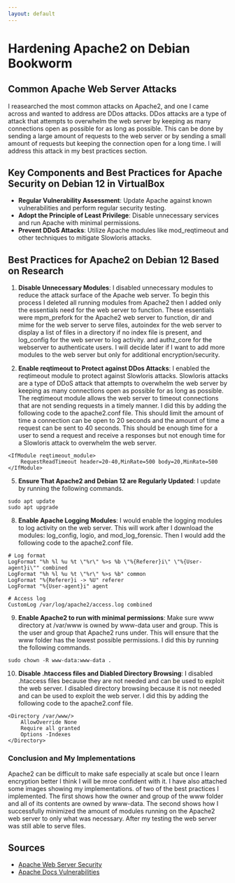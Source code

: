 ```yaml
---
layout: default
---
```


# Hardening Apache2 on Debian Bookworm

## Common Apache Web Server Attacks

I reasearched the most common attacks on Apache2, and one I came across and wanted to address are DDos attacks. DDos attacks are a type of attack that attempts to overwhelm the web server by keeping as many connections open as possible for as long as possible. This can be done by sending a large amount of requests to the web server or by sending a small amount of requests but keeping the connection open for a long time. I will address this attack in my best practices section.

## Key Components and Best Practices for Apache Security on Debian 12 in VirtualBox

- **Regular Vulnerability Assessment**: Update Apache against known vulnerabilities and perform regular security testing.
- **Adopt the Principle of Least Privilege**: Disable unnecessary services and run Apache with minimal permissions.
- **Prevent DDoS Attacks**: Utilize Apache modules like mod_reqtimeout and other techniques to mitigate Slowloris attacks.

## Best Practices for Apache2 on Debian 12 Based on Research

1. **Disable Unnecessary Modules**: I disabled unnecessary modules to reduce the attack surface of the Apache web server. To begin this process I deleted all running modules from Apache2 then I added only the essentials need for the web server to function. These essentials were mpm_prefork for the Apache2 web server to function, dir and mime for the web server to serve files, autoindex for the web server to display a list of files in a directory if no index file is present, and log_config for the web server to log activity. and authz_core for the webserver to authenticate users. I will decide later if I want to add more modules to the web server but only for additional encryption/security.

2. **Enable reqtimeout to Protect against DDos Attacks**: I enabled the reqtimeout module to protect against Slowloris attacks. Slowloris attacks are a type of DDoS attack that attempts to overwhelm the web server by keeping as many connections open as possible for as long as possible. The reqtimeout module allows the web server to timeout connections that are not sending requests in a timely manner. I did this by adding the following code to the apache2.conf file.
   This should limit the amount of time a connection can be open to 20 seconds and the amount of time a request can be sent to 40 seconds. This should be enough time for a user to send a request and receive a responses but not enough time for a Slowloris attack to overwhelm the web server.

```
<IfModule reqtimeout_module>
    RequestReadTimeout header=20-40,MinRate=500 body=20,MinRate=500
</IfModule>
```

5. **Ensure That Apache2 and Debian 12 are Regularly Updated**: I update by running the following commands.

```
sudo apt update
sudo apt upgrade
```

8. **Enable Apache Logging Modules**: I would enable the logging modules to log activity on the web server. This will work after I download the modules: log_config, logio, and mod_log_forensic. Then I would add the following code to the apache2.conf file.

```
# Log format
LogFormat "%h %l %u %t \"%r\" %>s %b \"%{Referer}i\" \"%{User-agent}i\"" combined
LogFormat "%h %l %u %t \"%r\" %>s %b" common
LogFormat "%{Referer}i -> %U" referer
LogFormat "%{User-agent}i" agent

# Access log
CustomLog /var/log/apache2/access.log combined
```

9. **Enable Apache2 to run with minimal permissions**: Make sure www directory at /var/www is owned by www-data user and group. This is the user and group that Apache2 runs under. This will ensure that the www folder has the lowest possible permissions. I did this by running the following commands.

```
sudo chown -R www-data:www-data .
```

10. **Disable .htaccess files and Diabled Directory Browsing**: I disabled .htaccess files because they are not needed and can be used to exploit the web server. I disabled directory browsing because it is not needed and can be used to exploit the web server. I did this by adding the following code to the apache2.conf file.

```
<Directory /var/www/>
    AllowOverride None
    Require all granted
    Options -Indexes
</Directory>
```

### Conclusion and My Implementations

Apache2 can be difficult to make safe especially at scale but once I learn encryption better I think I will be mroe confident with it. I have also attached some images showing my implementations. of two of the best practices I implemented. The first shows how the owner and group of the www folder and all of its contents are owned by www-data. The second shows how I successfully minimized the amount of modules running on the Apache2 web server to only what was necessary. After my testing the web server was still able to serve files.

## Sources

- [Apache Web Server Security](https://www.comparitech.com/net-admin/apache-web-server-security/)
- [Apache Docs Vulnerabilities](https://httpd.apache.org/security/vulnerabilities_20.html)
